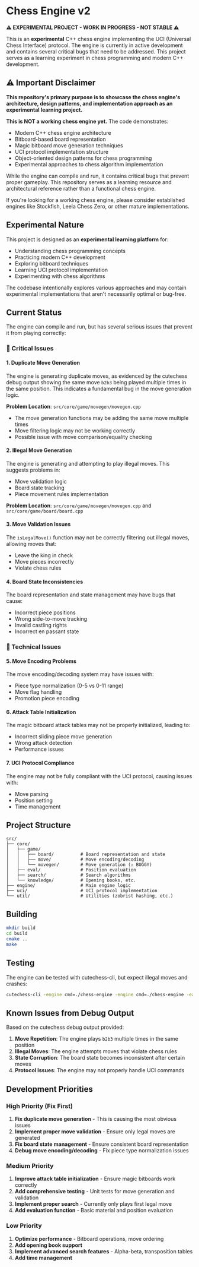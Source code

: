 # Chess Engine v2

**⚠️ EXPERIMENTAL PROJECT - WORK IN PROGRESS - NOT STABLE ⚠️**

This is an **experimental** C++ chess engine implementing the UCI (Universal Chess Interface) protocol. The engine is currently in active development and contains several critical bugs that need to be addressed. This project serves as a learning experiment in chess programming and modern C++ development.

## ⚠️ Important Disclaimer

**This repository's primary purpose is to showcase the chess engine's architecture, design patterns, and implementation approach as an experimental learning project.** 

**This is NOT a working chess engine yet.** The code demonstrates:
- Modern C++ chess engine architecture
- Bitboard-based board representation
- Magic bitboard move generation techniques
- UCI protocol implementation structure
- Object-oriented design patterns for chess programming
- Experimental approaches to chess algorithm implementation

While the engine can compile and run, it contains critical bugs that prevent proper gameplay. This repository serves as a learning resource and architectural reference rather than a functional chess engine.

If you're looking for a working chess engine, please consider established engines like Stockfish, Leela Chess Zero, or other mature implementations.

## Experimental Nature

This project is designed as an **experimental learning platform** for:
- Understanding chess programming concepts
- Practicing modern C++ development
- Exploring bitboard techniques
- Learning UCI protocol implementation
- Experimenting with chess algorithms

The codebase intentionally explores various approaches and may contain experimental implementations that aren't necessarily optimal or bug-free.

## Current Status

The engine can compile and run, but
 has several serious issues that prevent it from playing correctly:

### 🚨 Critical Issues

#### 1. **Duplicate Move Generation**
The engine is generating duplicate moves, as evidenced by the cutechess debug output showing the same move `b2b3` being played multiple times in the same position. This indicates a fundamental bug in the move generation logic.

**Problem Location**: `src/core/game/movegen/movegen.cpp`
- The move generation functions may be adding the same move multiple times
- Move filtering logic may not be working correctly
- Possible issue with move comparison/equality checking

#### 2. **Illegal Move Generation**
The engine is generating and attempting to play illegal moves. This suggests problems in:
- Move validation logic
- Board state tracking
- Piece movement rules implementation

**Problem Location**: `src/core/game/movegen/movegen.cpp` and `src/core/game/board/board.cpp`

#### 3. **Move Validation Issues**
The `isLegalMove()` function may not be correctly filtering out illegal moves, allowing moves that:
- Leave the king in check
- Move pieces incorrectly
- Violate chess rules

#### 4. **Board State Inconsistencies**
The board representation and state management may have bugs that cause:
- Incorrect piece positions
- Wrong side-to-move tracking
- Invalid castling rights
- Incorrect en passant state

### 🔧 Technical Issues

#### 5. **Move Encoding Problems**
The move encoding/decoding system may have issues with:
- Piece type normalization (0-5 vs 0-11 range)
- Move flag handling
- Promotion piece encoding

#### 6. **Attack Table Initialization**
The magic bitboard attack tables may not be properly initialized, leading to:
- Incorrect sliding piece move generation
- Wrong attack detection
- Performance issues

#### 7. **UCI Protocol Compliance**
The engine may not be fully compliant with the UCI protocol, causing issues with:
- Move parsing
- Position setting
- Time management

## Project Structure

```
src/
├── core/
│   ├── game/
│   │   ├── board/          # Board representation and state
│   │   ├── move/           # Move encoding/decoding
│   │   └── movegen/        # Move generation (⚠️ BUGGY)
│   ├── eval/               # Position evaluation
│   ├── search/             # Search algorithms
│   └── knowledge/          # Opening books, etc.
├── engine/                 # Main engine logic
├── uci/                    # UCI protocol implementation
└── util/                   # Utilities (zobrist hashing, etc.)
```

## Building

```bash
mkdir build
cd build
cmake ..
make
```

## Testing

The engine can be tested with cutechess-cli, but expect illegal moves and crashes:

```bash
cutechess-cli -engine cmd=./chess-engine -engine cmd=./chess-engine -each tc=5+0.1 proto=uci
```

## Known Issues from Debug Output

Based on the cutechess debug output provided:

1. **Move Repetition**: The engine plays `b2b3` multiple times in the same position
2. **Illegal Moves**: The engine attempts moves that violate chess rules
3. **State Corruption**: The board state becomes inconsistent after certain moves
4. **Protocol Issues**: The engine may not properly handle UCI commands

## Development Priorities

### High Priority (Fix First)
1. **Fix duplicate move generation** - This is causing the most obvious issues
2. **Implement proper move validation** - Ensure only legal moves are generated
3. **Fix board state management** - Ensure consistent board representation
4. **Debug move encoding/decoding** - Fix piece type normalization issues

### Medium Priority
1. **Improve attack table initialization** - Ensure magic bitboards work correctly
2. **Add comprehensive testing** - Unit tests for move generation and validation
3. **Implement proper search** - Currently only plays first legal move
4. **Add evaluation function** - Basic material and position evaluation

### Low Priority
1. **Optimize performance** - Bitboard operations, move ordering
2. **Add opening book support**
3. **Implement advanced search features** - Alpha-beta, transposition tables
4. **Add time management**


